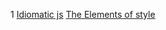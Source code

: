 1 [Idiomatic js](https://github.com/rwaldron/idiomatic.js)
[The Elements of style](https://en.wikipedia.org/wiki/The_Elements_of_Style)